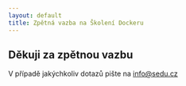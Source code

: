 ```yaml
---
layout: default
title: Zpětná vazba na Školení Dockeru
---
```


## Děkuji za zpětnou vazbu

V případě jakýchkoliv dotazů pište na <info@sedu.cz>



